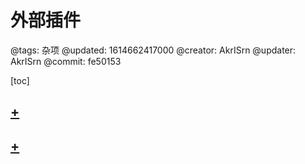 # 外部插件

@tags: 杂项
@updated: 1614662417000
@creator: AkrISrn
@updater: AkrISrn
@commit: fe50153

[toc]

## [+](/zh/docs/twemoji.md)

## [+](/zh/docs/katex.md)
